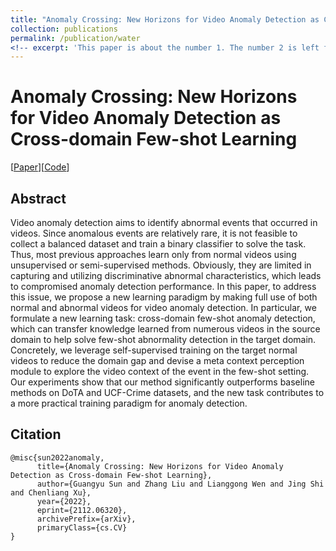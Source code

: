 ```yaml
---
title: "Anomaly Crossing: New Horizons for Video Anomaly Detection as Cross-domain Few-shot Learning"
collection: publications
permalink: /publication/water
<!-- excerpt: 'This paper is about the number 1. The number 2 is left for future work.' -->
---
```

# Anomaly Crossing: New Horizons for Video Anomaly Detection as Cross-domain Few-shot Learning
[<a href=https://arxiv.org/abs/2112.06320>Paper</a>][<a href=https://github.com/likeyhnbm/AnomalyCrossing>Code</a>]


## Abstract
Video anomaly detection aims to identify abnormal events that occurred in videos. Since anomalous events are relatively rare, it is not feasible to collect a balanced dataset and train a binary classifier to solve the task. Thus, most previous approaches learn only from normal videos using unsupervised or semi-supervised methods. Obviously, they are limited in capturing and utilizing discriminative abnormal characteristics, which leads to compromised anomaly detection performance. In this paper, to address this issue, we propose a new learning paradigm by making full use of both normal and abnormal videos for video anomaly detection. In particular, we formulate a new learning task: cross-domain few-shot anomaly detection, which can transfer knowledge learned from numerous videos in the source domain to help solve few-shot abnormality detection in the target domain. Concretely, we leverage self-supervised training on the target normal videos to reduce the domain gap and devise a meta context perception module to explore the video context of the event in the few-shot setting. Our experiments show that our method significantly outperforms baseline methods on DoTA and UCF-Crime datasets, and the new task contributes to a more practical training paradigm for anomaly detection.

## Citation
```
@misc{sun2022anomaly,
      title={Anomaly Crossing: New Horizons for Video Anomaly Detection as Cross-domain Few-shot Learning}, 
      author={Guangyu Sun and Zhang Liu and Lianggong Wen and Jing Shi and Chenliang Xu},
      year={2022},
      eprint={2112.06320},
      archivePrefix={arXiv},
      primaryClass={cs.CV}
}
  ```